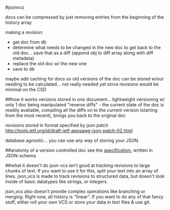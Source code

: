 #jsonvcs

docs can be compressed by just removing entries from the beginning of the history array

making a revision:
 - get doc from db
 - determine what needs to be changed in the new doc to get back to the old doc... save that as a diff (append obj to diff array along with diff metadata)
 - replace the old doc w/ the new one
 - save to db

maybe add caching for docs so old versions of the doc can be stored w/out needing to be calculated... not really needed yet since revisions would be minimal on the CSD

##how it works
versions stored in one document... lightweight versioning w/ only 1 doc being manipulated
"reverse diffs" - the current state of the doc is readily avaliable, compiling all the diffs on to the current version (starting from the most recent), brings you back to the original doc

revisions stored in format specified by json patch http://tools.ietf.org/id/draft-ietf-appsawg-json-patch-02.html

database agnostic... you can use any way of storing your JSON.

##anatomy of a version controlled doc
see the [specification](./json-vcs/blob/master/docs/document.schema.json), written in JSON-schema

##what it doesn't do
json-vcs isn't good at tracking revisions to large chunks of text. If you want to use it for this, split your text into an array of lines. json_vcs is made to track revisions to structured data, but doesn't look inside of basic datatypes like strings, or integers.

json_vcs also doesn't provide complex operations like branching or merging. Right now, all history is "linear". If you want to do any of that fancy stuff, either roll your own VCS or store your data in text files & use git.